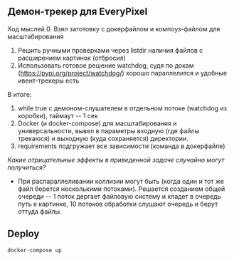 ## Демон-трекер для EveryPixel

Ход мыслей
0. Взял заготовку с докерфайлом и компоуз-файлом для масштабирования
1. Решить ручными проверками через listdir наличия файлов с расширением картинок (отбросил)
2. Использовать готовое решение watchdog, судя по докам (https://pypi.org/project/watchdog/) хорошо параллелится и удобные ивент-трекеры есть

В итоге:
1. while true с демоном-слушателем в отдельном потоке (watchdog из коробки), таймаут -- 1 сек 
2. Docker (и docker-compose) для масштабирования и универсальности, вывел в параметры входную (где файлы трекаюся) и выходную (куда сохраняется) директории. 
3. requirements подгружает все зависимости (команда в докерфайле)

*Какие отрицательные эффекты в приведенной задаче случайно могут получиться?*

- При распараллеливании коллизии могут быть (когда один и тот же файл берется несколькими потоками). Решается созданием общей очереди -- 1 поток дергает файловую систему и кладет в очередь путь к картинке, 10 потоков обработки слушают очередь и берут оттуда файлы.

## Deploy

```docker-compose up```
